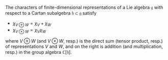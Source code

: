 The characters of finite-dimensional representations of a Lie algebra $\mathfrak{g}$ with respect to a Cartan subalgebra $\mathfrak{h} \subset \mathfrak{g}$ satisfy

- $\chi_{V \oplus W} = \chi_V + \chi_W$
- $\chi_{V \otimes W} = \chi_V \chi_W$

where $V \oplus W$ (and $V \otimes W$, resp.) is the direct sum (tensor product, resp.) of representations $V$ and $W$, and on the right is addition (and multiplication, resp.) in the group algebra $\mathbb{C}[\mathfrak{h}]$.
